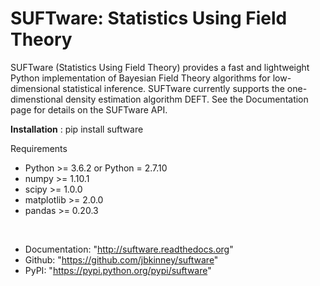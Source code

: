 # SUFTware: Statistics Using Field Theory

SUFTware (Statistics Using Field Theory) provides a fast and lightweight Python implementation of Bayesian Field Theory algorithms for low-dimensional statistical inference. SUFTware currently supports the one-dimenstional density estimation algorithm DEFT. See the Documentation page for details on the SUFTware API.


**Installation** :
pip install suftware

Requirements 

* Python >= 3.6.2 or Python = 2.7.10
* numpy >= 1.10.1
* scipy >= 1.0.0
* matplotlib >= 2.0.0
* pandas >= 0.20.3
<br/>

* Documentation: "http://suftware.readthedocs.org"
* Github: "https://github.com/jbkinney/suftware"
* PyPI: "https://pypi.python.org/pypi/suftware"